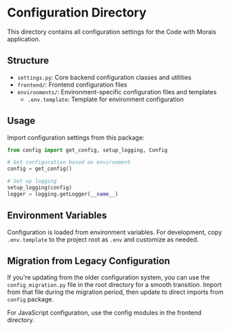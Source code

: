 # Configuration Directory

This directory contains all configuration settings for the Code with Morais application.

## Structure

- `settings.py`: Core backend configuration classes and utilities
- `frontend/`: Frontend configuration files
- `environments/`: Environment-specific configuration files and templates
  - `.env.template`: Template for environment configuration

## Usage

Import configuration settings from this package:

```python
from config import get_config, setup_logging, Config

# Get configuration based on environment
config = get_config()

# Set up logging
setup_logging(config)
logger = logging.getLogger(__name__)
```

## Environment Variables

Configuration is loaded from environment variables. For development, copy 
`.env.template` to the project root as `.env` and customize as needed.

## Migration from Legacy Configuration

If you're updating from the older configuration system, you can use the `config_migration.py`
file in the root directory for a smooth transition. Import from that file during the 
migration period, then update to direct imports from `config` package.

For JavaScript configuration, use the config modules in the frontend directory.
